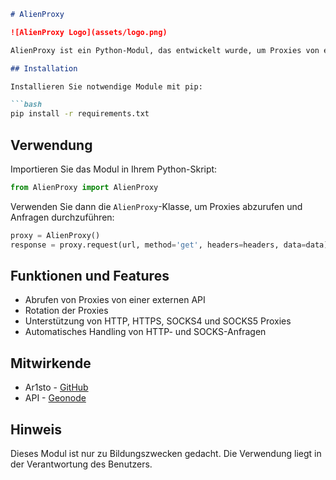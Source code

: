 ```markdown
# AlienProxy

![AlienProxy Logo](assets/logo.png)

AlienProxy ist ein Python-Modul, das entwickelt wurde, um Proxies von einer externen API abzurufen und sie für HTTP- und SOCKS-basierte Anfragen zu verwenden. Dabei vereinfacht AlienProxy das passive und aktive rotieren von Proxie-Server.

## Installation

Installieren Sie notwendige Module mit pip:

```bash
pip install -r requirements.txt
```

## Verwendung

Importieren Sie das Modul in Ihrem Python-Skript:

```python
from AlienProxy import AlienProxy
```

Verwenden Sie dann die `AlienProxy`-Klasse, um Proxies abzurufen und Anfragen durchzuführen:

```python
proxy = AlienProxy()
response = proxy.request(url, method='get', headers=headers, data=data)
```

## Funktionen und Features

- Abrufen von Proxies von einer externen API
- Rotation der Proxies
- Unterstützung von HTTP, HTTPS, SOCKS4 und SOCKS5 Proxies
- Automatisches Handling von HTTP- und SOCKS-Anfragen

## Mitwirkende

- Ar1sto - [GitHub](https://github.com/Ar1sto)
- API - [Geonode](https://proxylist.geonode.com)

## Hinweis

Dieses Modul ist nur zu Bildungszwecken gedacht. Die Verwendung liegt in der Verantwortung des Benutzers.

```